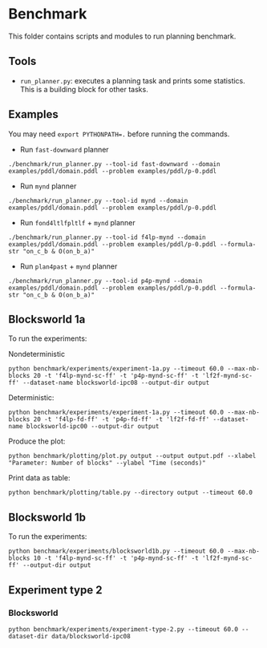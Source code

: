 # Benchmark

This folder contains scripts and modules to run planning benchmark.

## Tools

- `run_planner.py`: executes a planning task and prints some statistics. This is a building block for other tasks.

## Examples

You may need `export PYTHONPATH=.` before running the commands.

- Run `fast-downward` planner  

```
./benchmark/run_planner.py --tool-id fast-downward --domain examples/pddl/domain.pddl --problem examples/pddl/p-0.pddl
```

- Run `mynd` planner  

```
./benchmark/run_planner.py --tool-id mynd --domain examples/pddl/domain.pddl --problem examples/pddl/p-0.pddl
```

- Run `fond4ltlfpltlf` + `mynd` planner  

```
./benchmark/run_planner.py --tool-id f4lp-mynd --domain examples/pddl/domain.pddl --problem examples/pddl/p-0.pddl --formula-str "on_c_b & O(on_b_a)"
```

- Run `plan4past` + `mynd` planner  

```
./benchmark/run_planner.py --tool-id p4p-mynd --domain examples/pddl/domain.pddl --problem examples/pddl/p-0.pddl --formula-str "on_c_b & O(on_b_a)"
```

## Blocksworld 1a

To run the experiments:

Nondeterministic
```
python benchmark/experiments/experiment-1a.py --timeout 60.0 --max-nb-blocks 20 -t 'f4lp-mynd-sc-ff' -t 'p4p-mynd-sc-ff' -t 'lf2f-mynd-sc-ff' --dataset-name blocksworld-ipc08 --output-dir output
```

Deterministic:
```
python benchmark/experiments/experiment-1a.py --timeout 60.0 --max-nb-blocks 20 -t 'f4lp-fd-ff' -t 'p4p-fd-ff' -t 'lf2f-fd-ff' --dataset-name blocksworld-ipc00 --output-dir output
```

Produce the plot:

```
python benchmark/plotting/plot.py output --output output.pdf --xlabel "Parameter: Number of blocks" --ylabel "Time (seconds)"
```

Print data as table:

```
python benchmark/plotting/table.py --directory output --timeout 60.0
```

## Blocksworld 1b

To run the experiments:

```
python benchmark/experiments/blocksworld1b.py --timeout 60.0 --max-nb-blocks 10 -t 'f4lp-mynd-sc-ff' -t 'p4p-mynd-sc-ff' -t 'lf2f-mynd-sc-ff' --output-dir output
```

## Experiment type 2

### Blocksworld 

```
python benchmark/experiments/experiment-type-2.py --timeout 60.0 --dataset-dir data/blocksworld-ipc08
```
